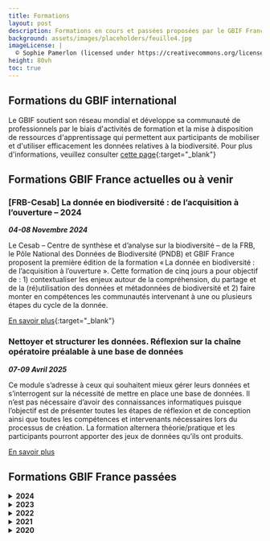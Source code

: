 ```yaml
---
title: Formations
layout: post
description: Formations en cours et passées proposées par le GBIF France
background: assets/images/placeholders/feuille4.jpg
imageLicense: |
  © Sophie Pamerlon (licensed under https://creativecommons.org/licenses/by-sa/4.0/)
height: 80vh
toc: true
---
```



## Formations du GBIF international

Le GBIF soutient son réseau mondial et développe sa communauté de professionnels par le biais d'activités de formation et la mise à disposition de ressources d'apprentissage qui permettent aux participants de mobiliser et d'utiliser efficacement les données relatives à la biodiversité. Pour plus d'informations, veuillez consulter [cette page](https://www.gbif.org/fr/training){:target="_blank"}

## Formations GBIF France actuelles ou à venir


### [FRB-Cesab] La donnée en biodiversité : de l’acquisition à l’ouverture – 2024
***04-08 Novembre 2024***

Le Cesab – Centre de synthèse et d’analyse sur la biodiversité – de la FRB, le Pôle National des Données de Biodiversité (PNDB) et GBIF France proposent la première édition de la formation « La donnée en biodiversité : de l’acquisition à l’ouverture ». Cette formation de cinq jours a pour objectif de : 1) contextualiser les enjeux autour de la compréhension, du partage et de la (ré)utilisation des données et métadonnées de biodiversité et 2) faire monter en compétences les communautés intervenant à une ou plusieurs étapes du cycle de la donnée.

[En savoir plus](https://www.fondationbiodiversite.fr/evenement/frb-cesab-la-donnee-en-biodiversite-de-lacquisition-a-louverture-2024/){:target="_blank"}

### Nettoyer et structurer les données. Réflexion sur la chaîne opératoire préalable à une base de données
***07-09 Avril 2025*** 

Ce module s’adresse à ceux qui souhaitent mieux gérer leurs données et s’interrogent sur
la nécessité de mettre en place une base de données. Il n’est pas nécessaire d’avoir des
connaissances informatiques puisque l’objectif est de présenter toutes les étapes de
réflexion et de conception ainsi que toutes les compétences et intervenants nécessaires
lors du processus de création. La formation alternera théorie/pratique et les participants
pourront apporter des jeux de données qu’ils ont produits.

[En savoir plus]()



## Formations GBIF France passées

<details>
  <summary><b>2024</b></summary>
  <ul>
    <li>22-24 Avril 2024: Nettoyer et structurer les données. Réflexion sur la chaîne opératoire préalable à une base de données.</li>
    <li>02 Avril 2024 : Partager les {méta}données et publication de data papers en biodiversité, par le PNDB et le GBIF France. <a href="https://printempsdeladonnee.fr/events/webinaire-partager-les-metadonnees-et-publication-de-data-papers-en-biodiversite/" target="_blank"> En savoir plus</a></li>
  </ul>
  <br>
</details>

<details>
  <summary><b>2023</b></summary>
  <ul>
    <li>21-22 Novembre 2023 : Séminaire scientifique du PNDB <a href="https://sciencepndb.sciencesconf.org/" target="_blank"> En savoir plus</a></li>
    <li>20-22 Mars 2023 : Nettoyer et structurer les données. Réflexion sur la chaîne opératoire préalable à une base de données</li>
  </ul>
  <br>
</details>

<details>
  <summary><b>2022</b></summary>
  <ul>
    <li>22-26 Août 2022 : « Données : Organisation, Nettoyage, Normes et plus appliquées à l’Écologie marinE au Sud ». <a href="https://www.ird.fr/atelier-de-formation-psf-donnees-nosy-be-2022" target="_blank"> En savoir plus</a></li>
    <li>18-22 Juillet 2022 : Formation sur la qualité des données et les data papers dans le cadre du projet BID en Côte-d'Ivoire <a href="https://www.gbif.org/project/BID-AF2020-128-NAC/mobilization-and-strengthening-of-biodiversity-data-supporting-sustainable-development-in-cote-divoire" target="_blank"> En savoir plus</a></li>
    <li>16-26 Mai 2022 : Atelier de formation et de prise en main de la plateforme régionale.</li>
    <li>01-03 Février 2022 :Première session de formation et d'échanges dans le cadre du projet Biodiversity Information for Development (BID).<a href="https://www.gbif.org/fr/project/BID-AF2020-040-REG/progress-towards-a-regional-data-platform-of-west-and-central-african-herbaria" target="_blank"> En savoir plus</a></li>
    <li>10-14 Janvier 2022 : Formation en ligne sur la qualité et la publication des données de biodiversité, dans le cadre du projet de renforcement des capacités (CESP) entre le GBIF Bénin, le GBIF Cameroun et le GBIF France.</li>
  </ul>
  <br>
</details>

<details>
  <summary><b>2021</b></summary>
  <ul>
    <li>18-21 Mai 2021 : Formation en ligne sur la mobilisation des données de biodiversité, à l'intention des projets financés par le programme BID.</li>
    <li>27 Janvier 2021: Encourager les acteurs du secteur privé à partager leurs données de biodiversité via le réseau mondial GBIF.<a href="https://youtu.be/vH3ZPSUoD1k" target="_blank"> Lien vidéo</a> </li>
  </ul>
  <br>
</details>

<details>
  <summary><b>2020</b></summary>
  <ul>
    <li>09-12 Mars 2020 : Nettoyer et structurer les données. Réflexion sur la chaîne opératoire préalable à une base de données</li>
    <li>21-24 Juillet 2020 : Data Mobilization Workshop for Asia 2020. <a href="https://www.gbif.org/event/BoAe3g7KjGeJUzC3oxs9v/data-mobilization-workshop-for-asia-2020" target="_blank">En savoir plus</a></li>
  </ul>
  <br>
</details>
